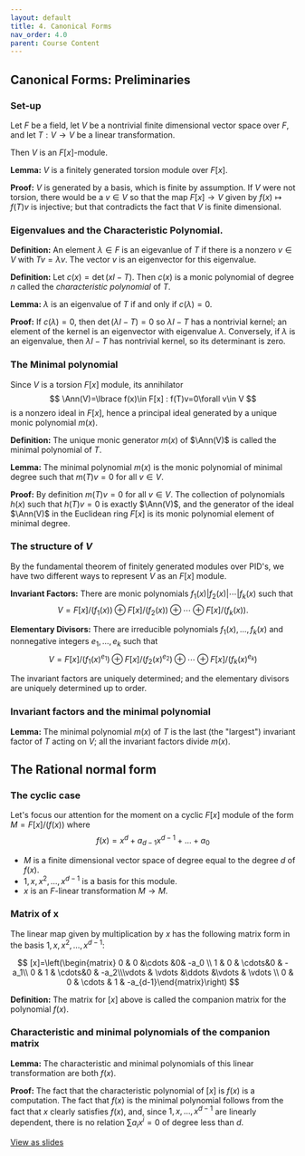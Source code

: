 ```yaml
---
layout: default
title: 4. Canonical Forms
nav_order: 4.0
parent: Course Content
---
```


## Canonical Forms: Preliminaries

### Set-up

Let $F$ be a field, let $V$ be a nontrivial finite dimensional vector space over $F$, and let $T:V\to V$ be a linear transformation.

Then $V$ is an $F[x]$-module.

**Lemma:** $V$ is a finitely generated torsion module over $F[x]$. 

**Proof:** $V$ is generated by a basis, which is finite by assumption.  If $V$ were not torsion, there would be a $v\in V$ so that the
map $F[x]\to V$ given by $f(x)\mapsto f(T)v$ is injective; but that contradicts the fact that $V$ is finite dimensional.

### Eigenvalues and the Characteristic Polynomial.

**Definition:** An element $\lambda\in F$ is an eigevanlue of $T$ if there is a nonzero $v\in V$ with $Tv=\lambda v$. The vector
$v$ is an eigenvector for this eigenvalue.  

**Definition:** Let $c(x)=\det(xI-T)$.  Then $c(x)$ is a monic polynomial of degree $n$ called the *characteristic polynomial* of $T$.

**Lemma:** $\lambda$ is an eigenvalue of $T$ if and only
if $c(\lambda)=0$.

**Proof:** If $c(\lambda)=0$, then $\det(\lambda I-T)=0$ so $\lambda I-T$ has a nontrivial kernel; an element of the kernel is an eigenvector
with eigenvalue $\lambda$.  Conversely, if $\lambda$ is an eigenvalue, then $\lambda I -T$ has nontrivial kernel, so its determinant is zero.

### The Minimal polynomial

Since $V$ is a torsion $F[x]$ module, its annihilator
$$
\Ann(V)=\lbrace f(x)\in F[x] : f(T)v=0\forall v\in V
$$
is a nonzero ideal in $F[x]$, hence a principal ideal generated by a unique monic polynomial $m(x)$.  

**Definition:** The unique monic generator $m(x)$ of $\Ann(V)$ is called the minimal polynomial of $T$.  

**Lemma:** The minimal polynomial $m(x)$ is the monic polynomial of minimal degree such that $m(T)v=0$ for all $v\in V$.

**Proof:** By definition $m(T)v=0$ for all $v\in V$.  The collection of polynomials $h(x)$ such that $h(T)v=0$ is exactly $\Ann(V)$,
and the generator of the ideal $\Ann(V)$ in the Euclidean ring $F[x]$ is its monic polynomial element of minimal degree.

### The structure of $V$

By the fundamental theorem of finitely generated modules over PID's, we have two different ways to represent $V$ as an $F[x]$ module.

**Invariant Factors:** There are monic polynomials $f_1(x)\vert f_2(x)\vert\cdots\vert f_k(x)$ such that
$$
V=F[x]/(f_1(x))\oplus F[x]/(f_2(x))\oplus\cdots\oplus F[x]/(f_{k}(x)).
$$

**Elementary Divisors:** There are irreducible polynomials $f_1(x),\ldots, f_k(x)$ and nonnegative integers $e_1,\ldots, e_k$
such that
$$
V=F[x]/(f_1(x)^{e_1})\oplus F[x]/(f_2(x)^{e_2})\oplus\cdots\oplus F[x]/(f_k(x)^{e_k})
$$

The invariant factors are uniquely determined; and the elementary divisors are uniquely determined up to order.

### Invariant factors and the minimal polynomial

**Lemma:** The minimal polynomial $m(x)$ of $T$ is the last (the "largest") invariant factor of $T$ acting on $V$; all the invariant factors divide $m(x)$. 

## The Rational normal form

### The cyclic case

Let's focus our attention for the moment on a cyclic $F[x]$ module of the form $M=F[x]/(f(x))$ where
$$
f(x)=x^{d}+a_{d-1}x^{d-1}+\ldots+a_{0}
$$

- $M$ is a finite dimensional vector space of degree equal to the degree $d$ of $f(x)$.
- $1,x,x^2,\ldots, x^{d-1}$ is a basis for this module.
- $x$ is an $F$-linear transformation $M\to M$.

### Matrix of x

The linear map given by multiplication by $x$ has the following matrix form in the basis $1,x,x^2,\ldots, x^{d-1}$:

$$
[x]=\left(\begin{matrix} 0 & 0 &\cdots &0& -a_0 \\ 1 & 0 & \cdots&0 & -a_1\\ 0 & 1 & \cdots&0 & -a_2\\\vdots & \vdots &\ddots &\vdots & \vdots \\ 0 & 0 & \cdots & 1 & -a_{d-1}\end{matrix}\right)
$$


**Definition:** The matrix for $[x]$ above is called the companion matrix for the polynomial $f(x)$.

### Characteristic and minimal polynomials of the companion matrix

**Lemma:** The characteristic and minimal polynomials of this linear transformation are both $f(x)$.

**Proof:** The fact that the characteristic polynomial of $[x]$ is $f(x)$ is a computation.  The fact that $f(x)$ is the minimal polynomial follows
from the fact that $x$ clearly satisfies $f(x)$, and, since $1,x,\ldots, x^{d-1}$ are linearly dependent, there is no relation $\sum a_{i}x^{i}=0$ of degree less than $d$. 



<div>
<a href="slides/04-forms.html"> View as slides </a>
</div>
